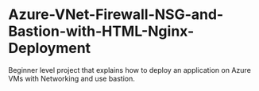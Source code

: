 # Azure-VNet-Firewall-NSG-and-Bastion-with-HTML-Nginx-Deployment
Beginner level project that explains how to deploy an application on Azure VMs with Networking and use bastion.

